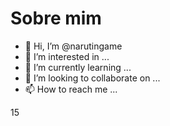 # Sobre mim
- 👋 Hi, I’m @narutingame
- 👀 I’m interested in ...
- 🌱 I’m currently learning ...
- 💞️ I’m looking to collaborate on ...
- 📫 How to reach me ...
<!---
12
narutingame/narutingame is a ✨ special ✨ repository because its `README.md` (this file) appears on your GitHub profile.
13
You can click the Preview link to take a look at your changes.
14
--->
15
